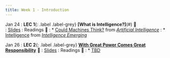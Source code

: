 ```yaml
---
title: Week 1 - Introduction
---
```


Jan 24
: **LEC 1**{: .label .label-grey} **[What is Intelligence?]**(#) 🎥  
    : [Slides](#) 
: Readings 📖
: * [Could Machines Think?](https://canvas.harvard.edu/files/14184273/download?download_frd=1) from [_Artificial Intelligence_](https://us.macmillan.com/books/9780374715236/artificialintelligence)
: * [Intelligence](https://canvas.harvard.edu/files/14184275/download?download_frd=1) from [_Intelligence Emerging_](https://mitpress.mit.edu/books/intelligence-emerging) 

Jan 26
: **LEC 2**{: .label .label-grey} **[With Great Power Comes Great Responsibility](#)** 🎥 
    : [Slides](#) 
: Readings 📖
: * [TBD](#)
